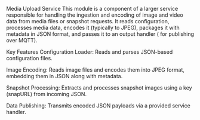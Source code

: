 Media Upload Service
This module is a component of a larger service responsible for handling the ingestion and encoding of image and video data from media files or snapshot requests. It reads configuration, processes media data, encodes it (typically to JPEG), packages it with metadata in JSON format, and passes it to an output handler ( for publishing over MQTT).

Key Features
Configuration Loader: Reads and parses JSON-based configuration files.


Image Encoding: Reads image files and encodes them into JPEG format, embedding them in JSON along with metadata.


Snapshot Processing: Extracts and processes snapshot images using a key (snapURL) from incoming JSON.

Data Publishing: Transmits encoded JSON payloads via a provided service handler.
